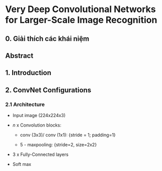 # Very Deep Convolutional Networks for Larger-Scale Image Recognition


## 0. Giải thích các khái niệm 


## Abstract

## 1. Introduction

## 2. ConvNet Configurations 

### 2.1 Architecture

+ Input image (224x224x3)

+ *n* x Convolution blocks:

    - conv (3x3)/ conv (1x1): {stride = 1; padding=1} 

    - 5 - maxpooling: {stride=2, size=2x2}

+ 3 x Fully-Connected layers

+ Soft max


